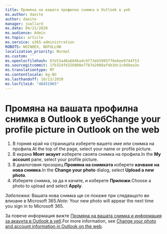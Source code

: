 ```yaml
---
title: Промяна на вашата профилна снимка в Outlook в уеб
ms.author: daeite
author: daeite
manager: joallard
ms.date: 04/21/2020
ms.audience: Admin
ms.topic: article
ms.service: o365-administration
ROBOTS: NOINDEX, NOFOLLOW
localization_priority: Normal
ms.custom: ''
ms.openlocfilehash: 07e53a48a6846adc9f73eb5905ff6e6ee9744f53
ms.sourcegitcommit: 1fb324fd156008e77b7e2008af4b3dc1c0d0ea3e
ms.translationtype: MT
ms.contentlocale: bg-BG
ms.lasthandoff: 10/13/2020
ms.locfileid: "48451965"
---
```

# <a name="change-your-profile-picture-in-outlook-on-the-web"></a><span data-ttu-id="dd779-102">Промяна на вашата профилна снимка в Outlook в уеб</span><span class="sxs-lookup"><span data-stu-id="dd779-102">Change your profile picture in Outlook on the web</span></span>

1. <span data-ttu-id="dd779-103">В горния край на страницата изберете вашето име или снимка на профила.</span><span class="sxs-lookup"><span data-stu-id="dd779-103">At the top of the page, select your name or profile picture.</span></span>
1. <span data-ttu-id="dd779-104">В екрана **Моят акаунт** изберете своята снимка на профила.</span><span class="sxs-lookup"><span data-stu-id="dd779-104">In the **My account** pane, select your profile picture.</span></span>
1. <span data-ttu-id="dd779-105">В диалоговия прозорец **Промяна на снимката** изберете **качване на нова снимка**.</span><span class="sxs-lookup"><span data-stu-id="dd779-105">In the **Change your photo** dialog, select **Upload a new photo**.</span></span>
1. <span data-ttu-id="dd779-106">Изберете снимка, за да я качите, и изберете **Приложи**.</span><span class="sxs-lookup"><span data-stu-id="dd779-106">Choose a photo to upload and select **Apply**.</span></span>

<span data-ttu-id="dd779-107">*Забележка:* Вашата нова снимка ще се покаже при следващото ви влизане в Microsoft 365.</span><span class="sxs-lookup"><span data-stu-id="dd779-107">*Note:* Your new photo will appear the next time you sign in to Microsoft 365.</span></span>

<span data-ttu-id="dd779-108">За повече информация вижте [Промяна на вашата снимка и информация за акаунта в Outlook в уеб](https://support.office.com/article/b2dbb289-851d-4bed-93c3-3e136f5659ec).</span><span class="sxs-lookup"><span data-stu-id="dd779-108">For more information, see [Change your photo and account information in Outlook on the web](https://support.office.com/article/b2dbb289-851d-4bed-93c3-3e136f5659ec).</span></span>
